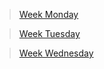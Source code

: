 >[Week Monday](https://github.com/JulioG0/My-readme/tree/main/Week%202/Week%20challenges(monday))


>[Week Tuesday](https://github.com/JulioG0/My-readme/tree/main/Week%202/Week%20challenges(Tuesday))


>[Week Wednesday](https:github.com/JulioG0/My-readme/tree/main/Week%202/Week%20challenges(Wednesday))